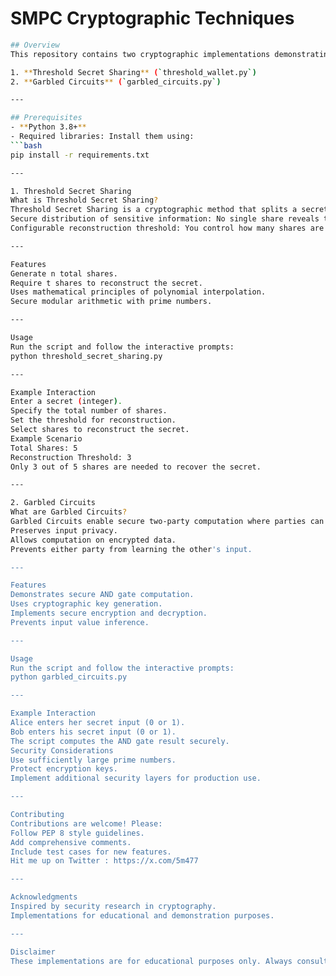# SMPC Cryptographic Techniques
  ```bash
## Overview
This repository contains two cryptographic implementations demonstrating privacy and security techniques:

1. **Threshold Secret Sharing** (`threshold_wallet.py`)
2. **Garbled Circuits** (`garbled_circuits.py`)

---

## Prerequisites
- **Python 3.8+**
- Required libraries: Install them using:
  ```bash
  pip install -r requirements.txt

---

1. Threshold Secret Sharing
What is Threshold Secret Sharing?
Threshold Secret Sharing is a cryptographic method that splits a secret into multiple shares, allowing reconstruction only when a minimum number of shares are combined. This technique ensures:
Secure distribution of sensitive information: No single share reveals the entire secret.
Configurable reconstruction threshold: You control how many shares are needed to unlock the secret.

---

Features
Generate n total shares.
Require t shares to reconstruct the secret.
Uses mathematical principles of polynomial interpolation.
Secure modular arithmetic with prime numbers.

---

Usage
Run the script and follow the interactive prompts:
python threshold_secret_sharing.py

---

Example Interaction
Enter a secret (integer).
Specify the total number of shares.
Set the threshold for reconstruction.
Select shares to reconstruct the secret.
Example Scenario
Total Shares: 5
Reconstruction Threshold: 3
Only 3 out of 5 shares are needed to recover the secret.

---

2. Garbled Circuits
What are Garbled Circuits?
Garbled Circuits enable secure two-party computation where parties can jointly compute a function without revealing their individual inputs. This technique:
Preserves input privacy.
Allows computation on encrypted data.
Prevents either party from learning the other's input.

---

Features
Demonstrates secure AND gate computation.
Uses cryptographic key generation.
Implements secure encryption and decryption.
Prevents input value inference.

---

Usage
Run the script and follow the interactive prompts:
python garbled_circuits.py

---

Example Interaction
Alice enters her secret input (0 or 1).
Bob enters his secret input (0 or 1).
The script computes the AND gate result securely.
Security Considerations
Use sufficiently large prime numbers.
Protect encryption keys.
Implement additional security layers for production use.

---

Contributing
Contributions are welcome! Please:
Follow PEP 8 style guidelines.
Add comprehensive comments.
Include test cases for new features.
Hit me up on Twitter : https://x.com/5m477

---

Acknowledgments
Inspired by security research in cryptography.
Implementations for educational and demonstration purposes.

---

Disclaimer
These implementations are for educational purposes only. Always consult cryptography experts for production-level security solutions.


